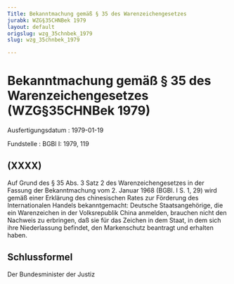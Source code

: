 ```yaml
---
Title: Bekanntmachung gemäß § 35 des Warenzeichengesetzes
jurabk: WZG§35CHNBek 1979
layout: default
origslug: wzg_35chnbek_1979
slug: wzg_35chnbek_1979

---
```


# Bekanntmachung gemäß § 35 des Warenzeichengesetzes (WZG§35CHNBek 1979)

Ausfertigungsdatum
:   1979-01-19

Fundstelle
:   BGBl I: 1979, 119



## (XXXX)

Auf Grund des § 35 Abs. 3 Satz 2 des Warenzeichengesetzes in der Fassung der Bekanntmachung vom 2. Januar 1968 (BGBl. I S. 1, 29) wird gemäß einer Erklärung des chinesischen Rates zur Förderung des Internationalen Handels bekanntgemacht:
Deutsche Staatsangehörige, die ein Warenzeichen in der Volksrepublik China anmelden, brauchen nicht den Nachweis zu erbringen, daß sie für das Zeichen in dem Staat, in dem sich ihre Niederlassung befindet, den Markenschutz beantragt und erhalten haben.


## Schlussformel

Der Bundesminister der Justiz


